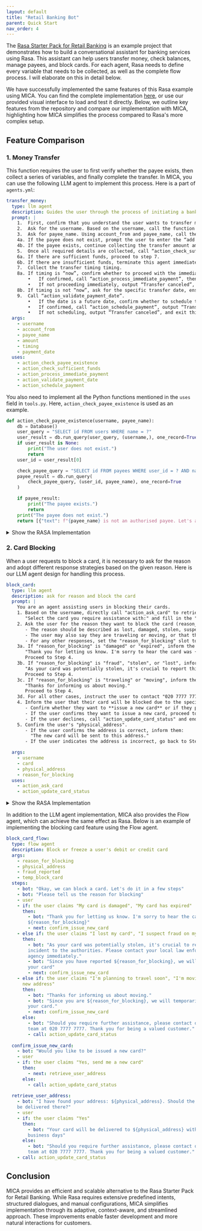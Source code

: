 ```yaml
---
layout: default
title: "Retail Banking Bot"
parent: Quick Start
nav_order: 4
---
```


The [Rasa Starter Pack for Retail Banking](https://github.com/rasa-customers/starterpack-retail-banking-en/tree/main) is an example project that demonstrates how to build a conversational assistant for banking services using Rasa. This assistant can help users transfer money, check balances, manage payees, and block cards.
For each agent, Rasa needs to define every variable that needs to be collected, as well as the complete flow process. I will elaborate on this in detail below.

We have successfully implemented the same features of this Rasa example using MICA. You can find the complete implementation [here](https://github.com/Mica-labs/MICA/tree/main/examples/retail_banking), or use our provided visual interface to load and test it directly. Below, we outline key features from the repository and compare our implementation with MICA, highlighting how MICA simplifies the process compared to Rasa's more complex setup.

## Feature Comparison

### 1. **Money Transfer**
This function requires the user to first verify whether the payee exists, then collect a series of variables, and finally complete the transfer. In MICA, you can use the following LLM agent to implement this process. Here is a part of `agents.yml`:
```yaml
transfer_money:
  type: llm agent
  description: Guides the user through the process of initiating a bank transfer.
  prompt: |  
    1.	First, confirm that you understand the user wants to transfer money.
    2.	Ask for the username. Based on the username, call the function “action_ask_account_from” to display the account name and balance. Ask which account to use and fill in account_from with the corresponding number (do not show the account number to the user, just populate account_from directly).
    3.	Ask for payee_name. Using account_from and payee_name, call the function “action_check_payee_existence”.
    4a. If the payee does not exist, prompt the user to enter the “add payee” agent and exit this agent.
    4b. If the payee exists, continue collecting the transfer amount amount. If amount ≤ 0, prompt that the amount is invalid.
    5.	Once all required details are collected, call “action_check_sufficient_funds”.
    6a. If there are sufficient funds, proceed to step 7.
    6b. If there are insufficient funds, terminate this agent immediately.
    7.	Collect the transfer timing timing.
    8a. If timing is “now”, confirm whether to proceed with the immediate transfer.
    	•	If confirmed, call “action_process_immediate_payment”, then output “Transfer successful”, and exit this agent.
    	•	If not proceeding immediately, output “Transfer canceled”, and exit this agent.
    8b. If timing is not “now”, ask for the specific transfer date, ensuring it is formatted as “DD/MM/YYYY”. Proceed to step 9.
    9.	Call “action_validate_payment_date”.
    	•	If the date is a future date, confirm whether to schedule the transfer.
    	•	If confirmed, call “action_schedule_payment”, output “Transfer scheduled”, and exit this agent.
    	•	If not scheduling, output “Transfer canceled”, and exit this agent.
  args:
    - username
    - account_from
    - payee_name
    - amount
    - timing
    - payment_date
  uses:
    - action_check_payee_existence
    - action_check_sufficient_funds
    - action_process_immediate_payment
    - action_validate_payment_date
    - action_schedule_payment
```

You also need to implement all the Python functions mentioned in the `uses` field in `tools.py`. Here, `action_check_payee_existence` is used as an example.
```python
def action_check_payee_existence(username, payee_name):
    db = Database()
    user_query = "SELECT id FROM users WHERE name = ?"
    user_result = db.run_query(user_query, (username,), one_record=True)
    if user_result is None:
        print("The user does not exist.")
        return
    user_id = user_result[0]

    check_payee_query = "SELECT id FROM payees WHERE user_id = ? AND name = ?"
    payee_result = db.run_query(
        check_payee_query, (user_id, payee_name), one_record=True
    )

    if payee_result:
        print("The payee exists.")
        return
    print("The payee does not exist.")
    return [{"text": f"{payee_name} is not an authorised payee. Let's add them!"}]
```
<details>
  <summary>Show the RASA Implementation</summary>
  <pre><code>
flows:
  transfer_money:
    description: Guides the user through the process of initiating a bank transfer.
    steps:
      - action: utter_transfer_money_understand
      - collect: account_from
      - collect: payee_name
      - action: action_check_payee_existence
        next:
          - if: not slots.payee_exists
            then:
              - call: add_payee
                next: "get_transfer_amount"
          - else: "get_transfer_amount"
      - id: "get_transfer_amount"
        collect: amount
        description: The amount of money to transfer
        rejections:
          - if: slots.amount <= 0
            utter: utter_invalid_amount
      - action: action_check_sufficient_funds
        next:
          - if: slots.sufficient_funds
            then: "get_payment_timing"
          - else:
              - action: utter_insufficient_funds
                next: END
      - id: "get_payment_timing"
        collect: timing
        next:
          - if: slots.timing == "now"
            then: "confirm_immediate_transfer"
          - else: "get_payment_date"
      - id: "confirm_immediate_transfer"
        collect: confirm_immediate_payment
        ask_before_filling: true
        next:
          - if: slots.confirm_immediate_payment
            then:
              - action: action_process_immediate_payment
              - action: utter_transfer_successful
                next: END
          - else: "transfer_cancelled"
      - id: "get_payment_date"
        collect: payment_date
        description: the future payment date of the money transfer. Convert date to DD/MM/YYYY format
      - action: action_validate_payment_date
        next:
          - if: slots.future_payment_date
            then: "confirm_future_payment"
          - else:
              - action: utter_past_payment_date
              - set_slots:
                - payment_date: null
                next: "get_payment_date"
      - id: "confirm_future_payment"
        collect: confirm_future_payment
        ask_before_filling: true
        next:
          - if: slots.confirm_future_payment
            then:
              - action: action_schedule_payment
              - action: utter_payment_scheduled
                next: END
          - else: "transfer_cancelled"
      - id: "transfer_cancelled"
        action: utter_cancel_transfer

slots:
  account_from:
    type: text
  payee_name:
    type: text
  payee_exists:
    type: bool
  amount:
    type: float
  sufficient_funds:
    type: bool
  timing:
    type: categorical
    values:
      - now
      - future
  payment_date:
    type: text
  confirm_immediate_payment:
    type: bool
  confirm_future_payment:
    type: bool
  payment_processed:
    type: bool
  payment_scheduled:
    type: bool
  valid_payment_date:
    type: bool
  future_payment_date:
    type: bool

responses:
  utter_transfer_money_understand:
    - text: "Okay lets transfer money"
      metadata:
        rephrase: True
  utter_ask_payee_name:
    - text: "Which payee would you like to send money to?"
  utter_ask_amount:
    - text: "How much money would you like to transfer?"
  utter_insufficient_funds:
    - text: "I'm sorry, but you have insufficient funds for this transfer. Please enter a different amount"
  utter_ask_timing:
    - text: "When would you like this transfer to be made?"
      buttons:
        - title: Immediate
          payload: "/SetSlots(timing=now)"
        - title: Future
          payload: "/SetSlots(timing=future)"
  utter_ask_payment_date:
    - text: "On which date would you like this payment to be made?"
  utter_ask_confirm_future_payment:
    - text: "A payment of ${amount} to {payee_name} will be scheduled for {payment_date}. Is this correct?"
  utter_payment_scheduled:
    - text: "Your payment of ${amount} to {payee_name} has been successfully scheduled for {payment_date}"
  utter_ask_confirm_immediate_payment:
    - text: "An immediate payment of ${amount} to {payee_name} will be processed. Is this correct?"
  utter_transfer_successful:
    - text: "Your transfer of ${amount} to {payee_name} has been successfully processed"
  utter_cancel_transfer:
    - text: "No problem. I will cancel this transfer"
  utter_invalid_amount:
    - text: "You have to enter an amount greater than 0"
      metadata:
        rephrase: True
  utter_past_payment_date:
    - text: "A future payment date cannot be in the past!"
      metadata:
        rephrase: True

actions:
  - action_ask_account_from
  - action_check_payee_existence
  - action_check_sufficient_funds
  - action_schedule_payment
  - action_process_immediate_payment
  - action_validate_payment_date

</code></pre>
</details>

### 2. **Card Blocking**
When a user requests to block a card, it is necessary to ask for the reason and adopt different response strategies based on the given reason. Here is our LLM agent design for handling this process.
```yaml
block_card:
  type: llm agent
  description: ask for reason and block the card
  prompt: |
    You are an agent assisting users in blocking their cards.
    1. Based on the username, directly call "action_ask_card" to retrieve the user's available cards. Ask the user:  
       "Select the card you require assistance with:" and fill in the "card" field.  
    2. Ask the user for the reason they want to block the card (reason_for_blocking):  
       - The reason should be described as lost, damaged, stolen, suspected of fraud, malfunctioning, or expired.  
       - The user may also say they are traveling or moving, or that they want to temporarily freeze their card.  
       - For any other responses, set the "reason_for_blocking" slot to "unknown".  
    3a. If "reason_for_blocking" is "damaged" or "expired", inform the user:  
       "Thank you for letting us know. I'm sorry to hear the card was {reason_for_blocking}." 
       Proceed to Step 4.  
    3b. If "reason_for_blocking" is "fraud", "stolen", or "lost", inform the user:  
       "As your card was potentially stolen, it's crucial to report this incident to the authorities. Please contact your local law enforcement agency immediately."  
       Proceed to Step 4.  
    3c. If "reason_for_blocking" is "traveling" or "moving", inform the user:  
       "Thanks for informing us about moving."  
       Proceed to Step 4.  
    3d. For all other cases, instruct the user to contact "020 7777 7777" and call the function "action_update_card_status", then end the agent process.  
    4. Inform the user that their card will be blocked due to the specified reason.  
       - Confirm whether they want to **issue a new card** or if they prefer to visit the bank themselves.  
       - If the user confirms they want to issue a new card, proceed to Step 5.  
       - If the user declines, call "action_update_card_status" and end the agent process.  
    5. Confirm the user's "physical_address".  
       - If the user confirms the address is correct, inform them:  
         "The new card will be sent to this address."  
       - If the user indicates the address is incorrect, go back to Step 3d.  

  args:
    - username
    - card
    - physical_address
    - reason_for_blocking
  uses:
    - action_ask_card
    - action_update_card_status
```

<details>
  <summary>Show the RASA Implementation</summary>
  <pre><code>
flows:
  block_card:
    description: "Block or freeze a user's debit or credit card to prevent unauthorized use, stop transactions, or report it lost, stolen, damaged, or misplaced for added security"
    name: block a card
    steps:
      - action: utter_block_card_understand
      - call: select_card
      - collect: reason_for_blocking
        description: |
          The reason for freezing or blocking the card, described as lost, damaged, stolen, suspected of fraud,
          malfunctioning, or expired. The user may say they are traveling or moving, or they may say they want to
          temporarily freeze their card. For all other responses, set reason_for_blocking slot to 'unknown'.
        next:
          - if: "slots.reason_for_blocking == 'damaged' or slots.reason_for_blocking == 'expired'"
            then: "acknowledge_reason_damaged_expired"
          - if: "slots.reason_for_blocking == 'fraud' or slots.reason_for_blocking == 'stolen' or slots.reason_for_blocking == 'lost'"
            then:
              - set_slots:
                  - fraud_reported: true
                next: "acknowledge_reason_fraud_stolen_lost"
          - if: "slots.reason_for_blocking == 'traveling' or slots.reason_for_blocking == 'moving'"
            then:
              - set_slots:
                  - temp_block_card: true
                next: "acknowledge_reason_travelling_moving"
          - else: "contact_support"
      - id: acknowledge_reason_damaged_expired
        action: utter_acknowledge_reason_damaged_expired
        next: "confirm_issue_new_card"
      - id: acknowledge_reason_fraud_stolen_lost
        action: utter_acknowledge_reason_fraud_stolen_lost
        next: "card_blocked"
      - id: acknowledge_reason_travelling_moving
        action: utter_acknowledge_reason_travelling_moving
        next: "card_blocked"
      - id: "card_blocked"
        action: "utter_card_blocked"
        next: "confirm_issue_new_card"
      - id: "confirm_issue_new_card"
        collect: confirm_issue_new_card
        description: |
          Confirm if the user wants to be issued a new card. The answer should be an affirmative statement,
          such as "yes" or "correct," or a declined statement, such as "no" or "I don't want to"
        ask_before_filling: true
        next:
          - if: "slots.confirm_issue_new_card"
            then: "retrieve_user_address"
          - else: "update_card_status"
      - id: "retrieve_user_address"
        collect: address_confirmed
        description: |
          Confirm if the given address is correct. The answer should be an affirmative statement, such as "yes" or
          "correct," or a declined statement, such as "no" or "that's not right."
        next:
          - if: "slots.address_confirmed"
            then: "card_sent"
          - else: "contact_support"
      - id: "card_sent"
        action: utter_confirm_physical_address
        next: update_card_status
      - id: "contact_support"
        action: utter_contact_support
        next: update_card_status
      - id: "update_card_status"
        action: action_update_card_status
        next: END

slots:
  reason_for_blocking:
    type: categorical
    values:
      - lost
      - fraud
      - stolen
      - damaged
      - expired
      - traveling
      - moving
  address_confirmed:
    type: bool
  fraud_reported:
    type: bool
    initial_value: false
  temp_block_card:
    type: bool
    initial_value: false
  confirm_issue_new_card:
    type: bool
  address:
    type: text
  card_status:
    type: categorical
    values:
      - active
      - inactive
actions:
  - action_update_card_status

responses:
  utter_ask_reason_for_blocking:
    - text: "Please tell us the reason for blocking"
      buttons:
      - title: "I lost my card"
        payload: "/SetSlots(reason_for_blocking=lost)"
      - title: "My card is damaged"
        payload: "/SetSlots(reason_for_blocking=damaged)"
      - title: "I suspect fraud on my account"
        payload: "/SetSlots(reason_for_blocking=fraud)"
      - title: "My card has expired"
        payload: "/SetSlots(reason_for_blocking=expired)"
      - title: "I'm planning to travel soon"
        payload: "/SetSlots(reason_for_blocking=traveling)"
      - title: "I'm moving to a new address"
        payload: "/SetSlots(reason_for_blocking=moving)"
  utter_block_card_understand:
    - text: "Okay, we can block a card. Let's do it in a few steps"
      metadata:
        rephrase: True
  utter_ask_address_confirmed:
    - text: "I have found your address: {physical_address}. Should the new card be delivered there?"
      buttons:
        - title: "Yes"
          payload: "/SetSlots(address_confirmed=True)"
        - title: "No"
          payload: "/SetSlots(address_confirmed=False)"
  utter_confirm_physical_address:
    - text: "Your card will be delivered to {physical_address} within 7 business days"
  utter_card_blocked:
    - condition:
        - type: slot
          name: fraud_reported
          value: true
      text: "Since you have reported {reason_for_blocking}, we will block your card"
    - condition:
        - type: slot
          name: temp_block_card
          value: true
      text: "Since you are {reason_for_blocking}, we will temporarily block your card."
    - text: We will block your card.
  utter_ask_confirm_issue_new_card:
    - text: "Would you like to be issued a new card?"
      buttons:
        - title: "Yes, send me a new card"
          payload: "/SetSlots(confirm_issue_new_card=true)"
        - title: "No, just block my card"
          payload: "/SetSlots(confirm_issue_new_card=false)"
  utter_ask_address:
    - text: "Would you like us to deliver your new card to this address: {physical_address}?"
      buttons:
        - title: "Yes, send a new card"
          payload: "/SetSlots(address_confirmed=true)"
        - title: "No, I'll go to the bank"
          payload: "/SetSlots(address_confirmed=false)"
  utter_contact_support:
    - text: "Should you require further assistance, please contact our support team at 020 7777 7777. Thank you for being a valued customer."
    - text: "If you have any questions or concerns, please don't hesitate to reach out to our support team at 020 7777 7777. We're here to help."
    - text: "For additional support, please contact our customer service team at 020 7777 7777. Thank you for being a valued customer."
  utter_acknowledge_reason_damaged_expired:
    - text: "Thank you for letting us know. I'm sorry to hear the card was {reason_for_blocking}"
      metadata:
        rephrase: True
  utter_acknowledge_reason_fraud_stolen_lost:
    - text: "As your card was potentially stolen, it's crucial to report this incident to the authorities. Please contact your local law enforcement agency immediately."
    - text: "Given the unfortunate potential theft of your card, please report this incident to your local law enforcement agency. We'll work together to minimize the impact of this situation."
  utter_acknowledge_reason_travelling_moving:
    - text: Thanks for informing us about moving.
</code></pre>
</details>

In addition to the LLM agent implementation, MICA also provides the Flow agent, which can achieve the same effect as Rasa. Below is an example of implementing the blocking card feature using the Flow agent.

```yaml
block_card_flow:
  type: flow agent
  description: Block or freeze a user's debit or credit card
  args:
    - reason_for_blocking
    - physical_address
    - fraud_reported
    - temp_block_card
  steps:
    - bot: "Okay, we can block a card. Let's do it in a few steps"
    - bot: "Please tell us the reason for blocking"
    - user
    - if: the user claims "My card is damaged", "My card has expired"
      then: 
        - bot: "Thank you for letting us know. I'm sorry to hear the card was 
        ${reason_for_blocking}"
        - next: confirm_issue_new_card
    - else if: the user claims "I lost my card", "I suspect fraud on my account"
      then:
        - bot: "As your card was potentially stolen, it's crucial to report this
        incident to the authorities. Please contact your local law enforcement 
        agency immediately."
        - bot: "Since you have reported ${reason_for_blocking}, we will block 
        your card"
        - next: confirm_issue_new_card
    - else if: the user claims "I'm planning to travel soon", "I'm moving to a 
      new address"
      then:
        - bot: "Thanks for informing us about moving."
        - bot: "Since you are ${reason_for_blocking}, we will temporarily block
        your card."
        - next: confirm_issue_new_card
      else:
        - bot: "Should you require further assistance, please contact our support
        team at 020 7777 7777. Thank you for being a valued customer."
        - call: action_update_card_status  
        
  confirm_issue_new_card:
    - bot: "Would you like to be issued a new card?"
    - user
    - if: the user claims "Yes, send me a new card"
      then:
        - next: retrieve_user_address
      else:
        - call: action_update_card_status
        
  retrieve_user_address:
    - bot: "I have found your address: ${physical_address}. Should the new card 
    be delivered there?"
    - user
    - if: the user claims "Yes"
      then:
        - bot: "Your card will be delivered to ${physical_address} within 7 
        business days"
      else:
        - bot: "Should you require further assistance, please contact our support 
        team at 020 7777 7777. Thank you for being a valued customer."
    - call: action_update_card_status
```

## Conclusion

MICA provides an efficient and scalable alternative to the Rasa Starter Pack for Retail Banking. While Rasa requires extensive predefined intents, structured dialogues, and manual configurations, MICA simplifies implementation through its adaptive, context-aware, and streamlined approach. These improvements enable faster development and more natural interactions for customers.

